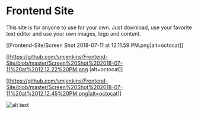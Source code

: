 # Frontend Site

This site is for anyone to use for your own.  Just download, use your favorite text editor and use your own images, logo and content.  

[[Frontend-Site/Screen Shot 2018-07-11 at 12.11.59 PM.png|alt=octocat]]

[[https://github.com/smjenkins/Frontend-Site/blob/master/Screen%20Shot%202018-07-11%20at%2012.12.22%20PM.png
|alt=octocat]]


[[https://github.com/smjenkins/Frontend-Site/blob/master/Screen%20Shot%202018-07-11%20at%2012.12.45%20PM.png|alt=octocat]]



![alt text](screenshots/filename.png "Description goes here")
